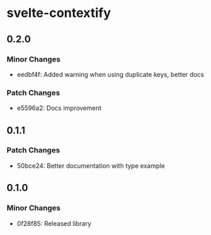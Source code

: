# svelte-contextify

## 0.2.0

### Minor Changes

- eedbf4f: Added warning when using duplicate keys, better docs

### Patch Changes

- e5596a2: Docs improvement

## 0.1.1

### Patch Changes

- 50bce24: Better documentation with type example

## 0.1.0

### Minor Changes

- 0f28f85: Released library
